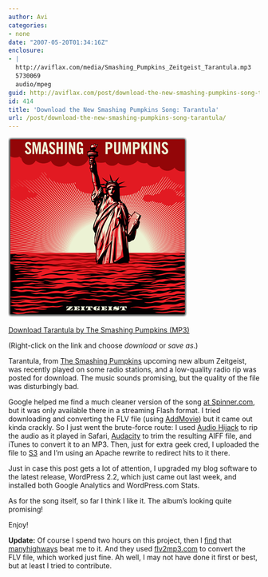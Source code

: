 ```yaml
---
author: Avi
categories:
- none
date: "2007-05-20T01:34:16Z"
enclosure:
- |
  http://aviflax.com/media/Smashing_Pumpkins_Zeitgeist_Tarantula.mp3
  5730069
  audio/mpeg
guid: http://aviflax.com/post/download-the-new-smashing-pumpkins-song-tarantula/
id: 414
title: 'Download the New Smashing Pumpkins Song: Tarantula'
url: /post/download-the-new-smashing-pumpkins-song-tarantula/
---
```

![zeitcover.png](/wp-content/uploads/2007/05/zeitcover.png)

[Download Tarantula by The Smashing Pumpkins (MP3)](http://aviflax.com/media/Smashing_Pumpkins_Zeitgeist_Tarantula.mp3)

(Right-click on the link and choose _download_ or _save as_.)

Tarantula, from [The Smashing Pumpkins](http://www.smashingpumpkins.com) upcoming new album Zeitgeist, was recently played on some radio stations, and a low-quality radio rip was posted for download. The music sounds promising, but the quality of the file was disturbingly bad.

Google helped me find a much cleaner version of the song [at Spinner.com](http://www.spinner.com/2007/05/18/new-music-tarantula-by-smashing-pumpkins/), but it was only available there in a streaming Flash format. I tried downloading and converting the FLV file (using [AddMovie](http://www.limit-point.com/Utilities.html#AddMovie)) but it came out kinda crackly. So I just went the brute-force route: I used [Audio Hijack](http://www.rogueamoeba.com/audiohijack/) to rip the audio as it played in Safari, [Audacity](http://audacity.sourceforge.net/) to trim the resulting AIFF file, and iTunes to convert it to an MP3. Then, just for extra geek cred, I uploaded the file to [S3](http://aws.amazon.com/s3) and I&#8217;m using an Apache rewrite to redirect hits to it there.

Just in case this post gets a lot of attention, I upgraded my blog software to the latest release, WordPress 2.2, which just came out last week, and installed both Google Analytics and WordPress.com Stats.

As for the song itself, so far I think I like it. The album&#8217;s looking quite promising!

Enjoy!

**Update:** Of course I spend two hours on this project, then I [find](http://www.brooklynvegan.com/archives/2007/05/mp3_new_smashin.html#comment-219455) that [manyhighways](http://www.manyhighways.com/music/new_smashing_pumpkins_song.php) beat me to it. And they used [flv2mp3.com](http://flv2mp3.com) to convert the FLV file, which worked just fine. Ah well, I may not have done it first or best, but at least I tried to contribute.